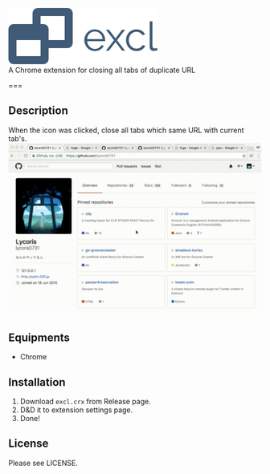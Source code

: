 ![](./images/logo.png)  
A Chrome extension for closing all tabs of duplicate URL

===

## Description  
When the icon was clicked, close all tabs which same URL with current tab's.  
![](./images/demo.gif)  


## Equipments
- Chrome

## Installation
1. Download `excl.crx` from Release page.  
2. D&D it to extension settings page.
3. Done!

## License
Please see LICENSE.
